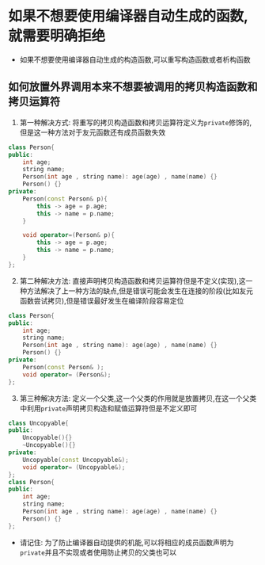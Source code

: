 # 如果不想要使用编译器自动生成的函数,就需要明确拒绝
- 如果不想要使用编译器自动生成的构造函数,可以重写构造函数或者析构函数
## 如何放置外界调用本来不想要被调用的拷贝构造函数和拷贝运算符
1. 第一种解决方式: 将重写的拷贝构造函数和拷贝运算符定义为`private`修饰的,但是这一种方法对于友元函数还有成员函数失效
```cpp
class Person{
public:
    int age;
    string name;
    Person(int age , string name): age(age) , name(name) {}
    Person() {}
private: 
    Person(const Person& p){
        this -> age = p.age;
        this -> name = p.name;
    }

    void operator=(Person& p){
        this -> age = p.age;
        this -> name = p.name;
    }
};
```
2. 第二种解决方法: 直接声明拷贝构造函数和拷贝运算符但是不定义(实现),这一种方法解决了上一种方法的缺点,但是错误可能会发生在连接的阶段(比如友元函数尝试拷贝),但是错误最好发生在编译阶段容易定位
```cpp
class Person{
public:
    int age;
    string name;
    Person(int age , string name): age(age) , name(name) {}
    Person() {}
private: 
    Person(const Person& );
    void operator= (Person&);
};
```
3. 第三种解决方法: 定义一个父类,这一个父类的作用就是放置拷贝,在这一个父类中利用`private`声明拷贝构造和赋值运算符但是不定义即可
```cpp
class Uncopyable{
public:
    Uncopyable(){}
    ~Uncopyable(){}
private:
    Uncopyable(const Uncopyable&);
    void operator= (Uncopyable&);
};
class Person{
public:
    int age;
    string name;
    Person(int age , string name): age(age) , name(name) {}
    Person() {}
};
```
- 请记住: 为了防止编译器自动提供的机能,可以将相应的成员函数声明为`private`并且不实现或者使用防止拷贝的父类也可以
                                                                                                                                                                                                                                                                                                                                                                                                                                                                                                                                                                                                                                                                                                                                                                                                                                                                                                                                                                                                                                                                                                                                                                                                                                                                                                                                                                                                                                                                                                                                                                                                                                                                                                                                                                                                                                                                                                                                                                                                                                                                                                                                                                                                                                                                                                                                                                                                                                                                                                                                                                                                                                                                                                                                                                                                                                             